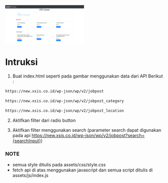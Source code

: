 <img src="/hasil.png" width="50%">

# Intruksi

1. Buat index.html seperti pada gambar menggunakan data dari API Berikut :

 ```bash
https://new.xsis.co.id/wp-json/wp/v2/jobpost
```

 ```bash
https://new.xsis.co.id/wp-json/wp/v2/jobpost_category
```

 ```bash
https://new.xsis.co.id/wp-json/wp/v2/jobpost_location
```

2. Aktifkan filter dari radio button

3. Aktifkan filter menggunakan search (parameter search dapat digunakan pada api <https://new.xsis.co.id/wp-json/wp/v2/jobpost?search={searchInput}>)

### NOTE

* semua style ditulis pada assets/css/style.css
* fetch api di atas menggunakan javascript dan semua script ditulis di assets/js/index.js
